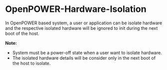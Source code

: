 # OpenPOWER-Hardware-Isolation
In OpenPOWER based system, a user or application can be isolate hardware and the respective
isolated hardware will be ignored to init during the next boot of the host.

**Note:** 
- System must be a power-off state when a user want to isolate hardware.
- The isolated hardware details will be consider only in the next boot of the host to isolate.
